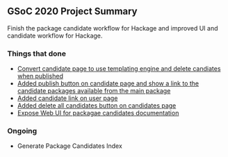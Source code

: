 ## GSoC 2020 Project Summary

Finish the package candidate workflow for Hackage and improved UI and candidate workflow for Hackage.

### Things that done

- [Convert candidate page to use templating engine and delete candiates when published](https://github.com/haskell/hackage-server/pull/885)
- [Added publish button on candidate page and show a link to the candidate packages available from the main package](https://github.com/haskell/hackage-server/commit/3f2c30ce5614406965994942f5c63d6305870ae4)
- [Added candidate link on user page](https://github.com/haskell/hackage-server/commit/3f2c30ce5614406965994942f5c63d6305870ae4)
- [Added delete all candidates button on candidates page](https://github.com/haskell/hackage-server/commit/6c327990296dcdfc200b42bf88ed49908dfc1936)
- [Expose Web UI for packagae candidates documentation](https://github.com/haskell/hackage-server/commit/483aaf6316c5fa8db4d8ea5d7d086aefb45f7fd0)

### Ongoing
- Generate Package Candidates Index
